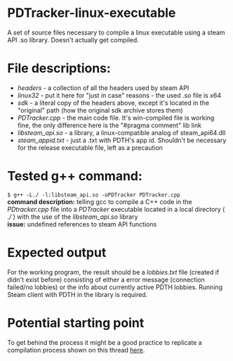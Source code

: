 # PDTracker-linux-executable  
A set of source files necessary to compile a linux executable using a steam API .so library. Doesn't actually get compiled.  
# File descriptions:  
* *headers* - a collection of all the headers used by steam API
* *linux32* - put it here for  "just in case" reasons - the used .so file is x64
* *sdk* - a literal copy of the headers above, except it's located in the "original" path (how the original sdk archive stores them)
* *PDTracker.cpp* - the main code file. It's win-compiled file is working fine, the only difference here is the "#pragma comment" lib link
* *libsteam_api.so* - a library, a linux-compatible analog of steam_api64.dll
* *steam_appid.txt* - just a .txt with PDTH's app id. Shouldn't be necessary for the release executable file, left as a precaution
# Tested g++ command:
`$ g++ -L./ -l:libsteam_api.so -oPDTracker PDTracker.cpp`  
**command description:** telling gcc to compile a C++ code in the *PDtracker.cpp* file into a *PDTracker* executable located in a local directory ( *./* ) with the use of the *libsteam_api.so* library  
**issue:** undefined references to steam API functions  
# Expected output
For the working program, the result should be a *lobbies.txt* file (created if didn't exist before) consisting of either a error message (connection failed/no lobbies) or the info about currently active PDTH lobbies. Running Steam client with PDTH in the library is required.
# Potential starting point
To get behind the process it might be a good practice to replicate a compilation process shown on this thread [here](https://stackoverflow.com/questions/65461498/how-do-you-compile-script-using-steamworks-sdk-on-linux).
